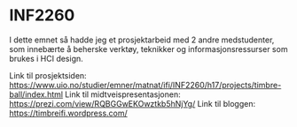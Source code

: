 # INF2260
I dette emnet så hadde jeg et prosjektarbeid med 2 andre medstudenter, som innebærte å beherske verktøy, teknikker og informasjonsressurser som brukes i HCI design.

Link til prosjektsiden: https://www.uio.no/studier/emner/matnat/ifi/INF2260/h17/projects/timbre-ball/index.html
Link til midtveispresentasjonen: https://prezi.com/view/RQBGGwEKOwztkb5hNjYg/
Link til bloggen: https://timbreifi.wordpress.com/
